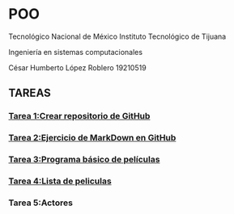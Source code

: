 # POO
Tecnológico   Nacional   de   México
Instituto Tecnológico de Tijuana

Ingeniería en sistemas computacionales

César Humberto López Roblero 19210519

## TAREAS

### [Tarea 1:Crear repositorio de GitHub](https://github.com/CesarHLR/POO)
### [Tarea 2:Ejercicio de MarkDown en GitHub](https://github.com/CesarHLR/POO/tree/master/Setup)
### [Tarea 3:Programa básico de películas](https://github.com/CesarHLR/POO/blob/master/Peliculas/Program.cs)
### [Tarea 4:Lista de peliculas](https://github.com/CesarHLR/POO/blob/master/ListaPeliculas/Program.cs)
### Tarea 5:Actores

